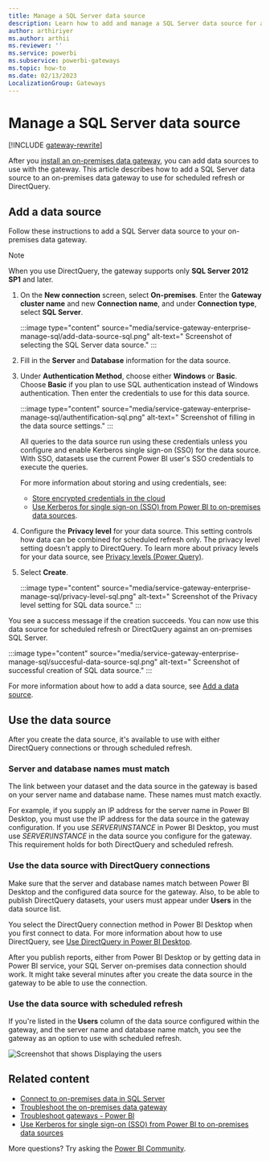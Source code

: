 ```yaml
---
title: Manage a SQL Server data source
description: Learn how to add and manage a SQL Server data source for an on-premises data gateway in Power BI.
author: arthiriyer
ms.author: arthii
ms.reviewer: ''
ms.service: powerbi
ms.subservice: powerbi-gateways
ms.topic: how-to
ms.date: 02/13/2023
LocalizationGroup: Gateways
---
```

# Manage a SQL Server data source

[!INCLUDE [gateway-rewrite](../includes/gateway-rewrite.md)]

After you [install an on-premises data gateway](/data-integration/gateway/service-gateway-install), you can add data sources to use with the gateway. This article describes how to add a SQL Server data source to an on-premises data gateway to use for scheduled refresh or DirectQuery.

## Add a data source

Follow these instructions to add a SQL Server data source to your on-premises data gateway.

> [!NOTE]
> When you use DirectQuery, the gateway supports only **SQL Server 2012 SP1** and later.

1. On the **New connection** screen, select **On-premises**. Enter the **Gateway cluster name** and new **Connection name**, and under **Connection type**, select **SQL Server**.

   :::image type="content" source="media/service-gateway-enterprise-manage-sql/add-data-source-sql.png" alt-text=" Screenshot of selecting the SQL Server data source." :::

1. Fill in the **Server** and **Database** information for the data source. 

1. Under **Authentication Method**, choose either **Windows** or **Basic**. Choose **Basic** if you plan to use SQL authentication instead of Windows authentication. Then enter the credentials to use for this data source.

   
   :::image type="content" source="media/service-gateway-enterprise-manage-sql/authentification-sql.png" alt-text=" Screenshot of filling in the data source settings." :::

   All queries to the data source run using these credentials unless you configure and enable Kerberos single sign-on (SSO) for the data source. With SSO, datasets use the current Power BI user's SSO credentials to execute the queries.

   For more information about storing and using credentials, see:
   - [Store encrypted credentials in the cloud](service-gateway-data-sources.md#store-encrypted-credentials-in-the-cloud)
   - [Use Kerberos for single sign-on (SSO) from Power BI to on-premises data sources](service-gateway-sso-kerberos.md).

1. Configure the **Privacy level** for your data source. This setting controls how data can be combined for scheduled refresh only. The privacy level setting doesn't apply to DirectQuery. To learn more about privacy levels for your data source, see [Privacy levels (Power Query)](https://support.office.com/article/Privacy-levels-Power-Query-CC3EDE4D-359E-4B28-BC72-9BEE7900B540).

1. Select **Create**.

   :::image type="content" source="media/service-gateway-enterprise-manage-sql/privacy-level-sql.png" alt-text=" Screenshot of the Privacy level setting for SQL data source." :::

You see a success message if the creation succeeds. You can now use this data source for scheduled refresh or DirectQuery against an on-premises SQL Server.

:::image type="content" source="media/service-gateway-enterprise-manage-sql/succesful-data-source-sql.png" alt-text=" Screenshot of successful creation of SQL data source." :::

For more information about how to add a data source, see [Add a data source](service-gateway-data-sources.md#add-a-data-source).

## Use the data source

After you create the data source, it's available to use with either DirectQuery connections or through scheduled refresh.

### Server and database names must match

The link between your dataset and the data source in the gateway is based on your server name and database name. These names must match exactly.

For example, if you supply an IP address for the server name in Power BI Desktop, you must use the IP address for the data source in the gateway configuration. If you use *SERVER\INSTANCE* in Power BI Desktop, you must use *SERVER\INSTANCE* in the data source you configure for the gateway. This requirement holds for both DirectQuery and scheduled refresh.

### Use the data source with DirectQuery connections

Make sure that the server and database names match between Power BI Desktop and the configured data source for the gateway. Also, to be able to publish DirectQuery datasets, your users must appear under **Users** in the data source list.

You select the DirectQuery connection method in Power BI Desktop when you first connect to data. For more information about how to use DirectQuery, see [Use DirectQuery in Power BI Desktop](desktop-use-directquery.md).

After you publish reports, either from Power BI Desktop or by getting data in Power BI service, your SQL Server on-premises data connection should work. It might take several minutes after you create the data source in the gateway to be able to use the connection.

### Use the data source with scheduled refresh

If you're listed in the **Users** column of the data source configured within the gateway, and the server name and database name match, you see the gateway as an option to use with scheduled refresh.

![Screenshot that shows Displaying the users](media/service-gateway-enterprise-manage-sql/powerbi-gateway-enterprise-schedule-refresh.png)

## Related content

- [Connect to on-premises data in SQL Server](service-gateway-sql-tutorial.md)
- [Troubleshoot the on-premises data gateway](/data-integration/gateway/service-gateway-tshoot)
- [Troubleshoot gateways - Power BI](service-gateway-onprem-tshoot.md)
- [Use Kerberos for single sign-on (SSO) from Power BI to on-premises data sources](service-gateway-sso-kerberos.md)

More questions? Try asking the [Power BI Community](https://community.powerbi.com/).
